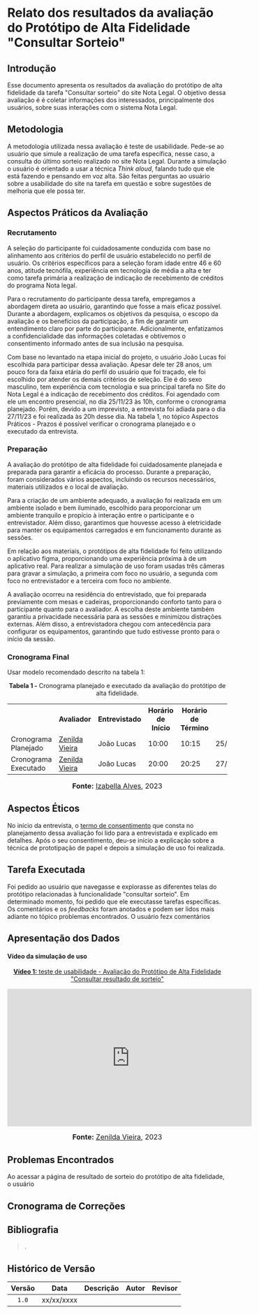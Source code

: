 # Relato dos resultados da avaliação do Protótipo de Alta Fidelidade "Consultar Sorteio"

## Introdução

Esse documento apresenta os resultados da avaliação do protótipo de alta fidelidade da tarefa "Consultar sorteio" do site Nota Legal. O objetivo dessa avaliação é é coletar informações dos interessados, principalmente dos usuários, sobre suas interações com o sistema Nota Legal.

## Metodologia

A metodologia utilizada nessa avaliação é teste de usabilidade. Pede-se ao usuário que simule a realização de uma tarefa específica, nesse caso, a consulta do último sorteio realizado no site Nota Legal. Durante a simulação o usuário é orientado a usar a técnica _Think aloud_, falando tudo que ele está fazendo e pensando em voz alta. São feitas perguntas ao usuário sobre a usabilidade do site na tarefa em questão e sobre sugestões de melhoria que ele possa ter.

## Aspectos Práticos da Avaliação

### Recrutamento

A seleção do participante foi cuidadosamente conduzida com base no alinhamento aos critérios do perfil de usuário estabelecido no perfil de usuário. Os critérios específicos para a seleção foram idade entre 46 e 60 anos, atitude tecnófila, experiência em tecnologia de média a alta e ter como tarefa primária a realização de indicação de recebimento de créditos do programa Nota legal.

Para o recrutamento do participante dessa tarefa, empregamos a abordagem direta ao usuário, garantindo que fosse a mais eficaz possível. Durante a abordagem, explicamos os objetivos da pesquisa, o escopo da avaliação e os benefícios da participação, a fim de garantir um entendimento claro por parte do participante. Adicionalmente, enfatizamos a confidencialidade das informações coletadas e obtivemos o consentimento informado antes de sua inclusão na pesquisa.

Com base no levantado na etapa inicial do projeto, o usuário João Lucas foi escolhida para participar dessa avaliação. Apesar dele ter 28 anos, um pouco fora da faixa etária do perfil do usuário que foi traçado, ele foi escolhido por atender os demais critérios de seleção. Ele é do sexo masculino, tem experiência com tecnologia e sua principal tarefa no Site do Nota Legal é a indicação de recebimento dos créditos. Foi agendado com ele um encontro presencial, no dia 25/11/23 às 10h, conforme o cronograma planejado. Porém, devido a um imprevisto, a entrevista foi adiada para o dia 27/11/23 e foi realizada às 20h desse dia. Na tabela 1, no tópico Aspectos Práticos - Prazos é possível verificar o cronograma planejado e o executado da entrevista.

### Preparação

A avaliação do protótipo de alta fidelidade foi cuidadosamente planejada e preparada para garantir a eficácia do processo. Durante a preparação, foram considerados vários aspectos, incluindo os recursos necessários, materiais utilizados e o local de avaliação.

Para a criação de um ambiente adequado, a avaliação foi realizada em um ambiente isolado e bem iluminado, escolhido para proporcionar um ambiente tranquilo e propício à interação entre o participante e o entrevistador. Além disso, garantimos que houvesse acesso à eletricidade para manter os equipamentos carregados e em funcionamento durante as sessões.

Em relação aos materiais, o protótipos de alta fidelidade foi feito utilizando o aplicativo  figma, proporcionando uma experiência próxima à de um aplicativo real. Para realizar a simulação de uso foram usadas três câmeras para gravar a simulação, a primeira com foco no usuário, a segunda com foco no entrevistador e a terceira com foco no ambiente.

A avaliação ocorreu na residência do entrevistado, que foi preparada previamente com mesas e cadeiras, proporcionando conforto tanto para o participante quanto para o avaliador. A escolha deste ambiente também garantiu a privacidade necessária para as sessões e minimizou distrações externas. Além disso, a entrevistadora chegou com antecedência para configurar os equipamentos, garantindo que tudo estivesse pronto para o início da sessão.

### Cronograma Final

Usar modelo recomendado descrito na tabela 1:

<div align="center">
<p><b>Tabela 1 -</b> Cronograma planejado e executado da avaliação do protótipo de alta fidelidade.</p>
  
  <table>
  <tr>
    <th></th>
    <th>Avaliador</th>
    <th>Entrevistado</th>
    <th>Horário de Início</th>
    <th>Horário de Término</th>
    <th>Data</th>
    <th>Local</th>
  </tr>
  <tr>
    <td>Cronograma Planejado</td>
            <td><a href="https://github.com/zenildavieira">Zenilda Vieira</a></td>
            <td>João Lucas</td>
            <td>10:00</td>
            <td>10:15</td>
            <td>25/11/2023</td>
            <td>presencial</td>
  </tr>
  <tr>
    <td>Cronograma Executado</td>
            <td><a href="https://github.com/zenildavieira">Zenilda Vieira</a></td>
            <td>João Lucas</td>
            <td>20:00</td>
            <td>20:25</td>
            <td>27/11/2023</td>
            <td>presencial</td>
  </tr>
</table>

<font size="3"><p style="text-align: center"><b>Fonte:</b> <a href="https://github.com/izabellaalves">Izabella Alves</a>, 2023</p></font>
</div>

## Aspectos Éticos

No início da entrevista, o [termo de consentimento](https://github.com/Interacao-Humano-Computador/2023.2-NotaLegal/blob/main/docs/design-avaliacao-desenvolvimento%20II/prototipo_papel/planejamento_avaliacao_prototipo_papel.md#d---decidir-como-lidar-com-as-quest%C3%B5es-%C3%A9ticas) que consta no planejamento dessa avaliação foi lido para a entrevistada e explicado em detalhes. Após o seu consentimento, deu-se início a explicação sobre a técnica de prototipação de papel e depois a simulação de uso foi realizada.


## Tarefa Executada

Foi pedido ao usuário que navegasse e explorasse as diferentes telas do protótipo relacionadas à funcionalidade "consultar sorteio". Em determinado momento, foi pedido que ele executasse tarefas específicas. Os comentários e os _feedbacks_ foram anotados e podem ser lidos mais adiante no tópico problemas encontrados. O usuário fezx comentários

## Apresentação dos Dados

#### Vídeo da simulação de uso

<div align="center">

<p style="text-align: center"><a href="https://www.youtube.com/watch?v=https://youtu.be/njfyFXYthcw" target="blanket"><b>Vídeo 1:</b> teste de usabilidade - Avaliação do Protótipo de Alta Fidelidade "Consultar resultado de sorteio"</a></p>

<iframe width="560" height="315" src="https://www.youtube.com/embed/https://youtu.be/njfyFXYthcw" title="Entrevista" frameborder="0" allow="accelerometer; autoplay; clipboard-write; encrypted-media; gyroscope; picture-in-picture" allowfullscreen></iframe>

<font size="3"><p style="text-align: center"><b>Fonte:</b> <a href="https://github.com/zenildavieira">Zenilda Vieira</a>, 2023</p></font>
</div>

## Problemas Encontrados

Ao acessar a página de resultado de sorteio do protótipo de alta fidelidade, o usuário 

## Cronograma de Correções



## Bibliografia

> .
>

## Histórico de Versão

| Versão | Data       | Descrição            |                       Autor                        |                     Revisor                      |
| :----: | ---------- | -------------------- | :------------------------------------------------: | :----------------------------------------------: |
| `1.0`  | xx/xx/xxxx |  |      |  |
